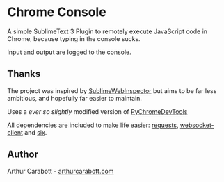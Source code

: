 # Chrome Console

A simple SublimeText 3 Plugin to remotely execute JavaScript code in Chrome, because typing in the console sucks.

Input and output are logged to the console.

## Thanks

The project was inspired by [SublimeWebInspector](https://github.com/sokolovstas/SublimeWebInspector/tree/master) but aims to be far less ambitious, and hopefully far easier to maintain.

Uses a *ever so slightly* modified version of [PyChromeDevTools](https://github.com/marty90/PyChromeDevTools)

All dependencies are included to make life easier: [requests](http://docs.python-requests.org/en/master/), [websocket-client](https://pypi.python.org/pypi/websocket-client) and [six](https://pypi.python.org/pypi/six).

## Author

Arthur Carabott - [arthurcarabott.com](https://arthurcarabott.com)

